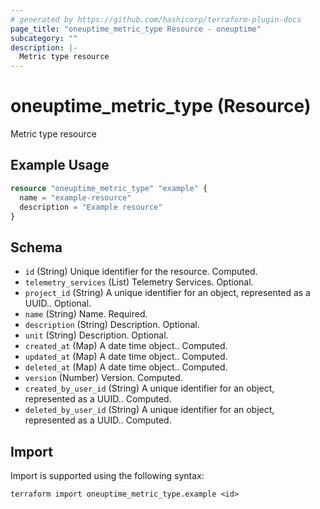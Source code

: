 ```yaml
---
# generated by https://github.com/hashicorp/terraform-plugin-docs
page_title: "oneuptime_metric_type Resource - oneuptime"
subcategory: ""
description: |-
  Metric type resource
---
```


# oneuptime_metric_type (Resource)

Metric type resource

## Example Usage

```terraform
resource "oneuptime_metric_type" "example" {
  name = "example-resource"
  description = "Example resource"
}
```

## Schema

- `id` (String) Unique identifier for the resource. Computed.
- `telemetry_services` (List) Telemetry Services. Optional.
- `project_id` (String) A unique identifier for an object, represented as a UUID.. Optional.
- `name` (String) Name. Required.
- `description` (String) Description. Optional.
- `unit` (String) Description. Optional.
- `created_at` (Map) A date time object.. Computed.
- `updated_at` (Map) A date time object.. Computed.
- `deleted_at` (Map) A date time object.. Computed.
- `version` (Number) Version. Computed.
- `created_by_user_id` (String) A unique identifier for an object, represented as a UUID.. Computed.
- `deleted_by_user_id` (String) A unique identifier for an object, represented as a UUID.. Computed.

## Import

Import is supported using the following syntax:

```shell
terraform import oneuptime_metric_type.example <id>
```
